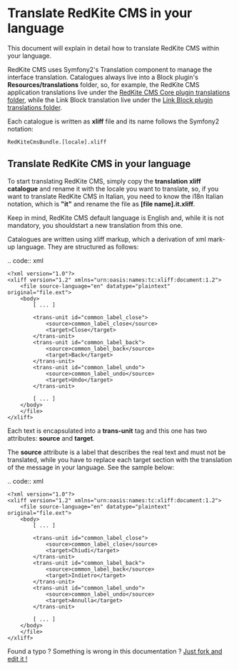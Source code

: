 # Translate RedKite CMS in your language

This document will explain in detail how to translate RedKite CMS within your language.

RedKite CMS uses Symfony2's Translation component to manage the interface translation. Catalogues always live into a Block plugin's **Resources/translations** folder, so, for example, the RedKite CMS application translations live under the [RedKite CMS Core plugin translations folder](https://github.com/redkite-labs/RedKiteCms/tree/master/lib/plugins/RedKiteCms/Core/RedKiteCms/Resources/translations), while the Link Block translation live under the [Link Block plugin translations folder](https://github.com/redkite-labs/RedKiteCms/tree/master/lib/plugins/RedKiteCms/Block/Link/Resources/translations).

Each catalogue is written as **xliff** file and its name follows the Symfony2 notation:

    RedKiteCmsBundle.[locale].xliff

## Translate RedKite CMS in your language

To start translating RedKite CMS, simply copy the **translation xliff catalogue** and rename it with the locale you want to translate, so, if you want to translate RedKite CMS in Italian, you need to know the i18n Italian notation, which is **"it"** and rename the file as **[file name].it.xliff**.

Keep in mind, RedKite CMS default language is English and, while it is not mandatory, you shouldstart a new translation from this one.
    
Catalogues are written using xliff markup, which a derivation of xml mark-up language. They are structured as follows:

.. code:: xml

    <?xml version="1.0"?>
    <xliff version="1.2" xmlns="urn:oasis:names:tc:xliff:document:1.2">
        <file source-language="en" datatype="plaintext" original="file.ext">
        <body>
            [ ... ]
            
            <trans-unit id="common_label_close">
                <source>common_label_close</source>
                <target>Close</target>
            </trans-unit>
            <trans-unit id="common_label_back">
                <source>common_label_back</source>
                <target>Back</target>
            </trans-unit>
            <trans-unit id="common_label_undo">
                <source>common_label_undo</source>
                <target>Undo</target>
            </trans-unit>
            
            [ ... ]       
        </body>
        </file>
    </xliff>

Each text is encapsulated into a **trans-unit** tag and this one has two attributes: **source** and **target**.

The **source** attribute is a label that describes the real text and must not be translated, while you have to replace each target section with the translation of the message in your language. See the sample below:

.. code:: xml

    <?xml version="1.0"?>
    <xliff version="1.2" xmlns="urn:oasis:names:tc:xliff:document:1.2">
        <file source-language="en" datatype="plaintext" original="file.ext">
        <body>
            [ ... ]
            
            <trans-unit id="common_label_close">
                <source>common_label_close</source>
                <target>Chiudi</target>
            </trans-unit>
            <trans-unit id="common_label_back">
                <source>common_label_back</source>
                <target>Indietro</target>
            </trans-unit>
            <trans-unit id="common_label_undo">
                <source>common_label_undo</source>
                <target>Annulla</target>
            </trans-unit>
            
            [ ... ]        
        </body>
        </file>
    </xliff>

Found a typo ? Something is wrong in this documentation ? [Just fork and edit it !](https://github.com/redkite-labs/RedKiteCms/edit/master/docs/contribute/translate-redkite-cms.md)